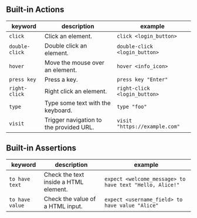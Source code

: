 ## Built-in Actions

| keyword        | description                             | example                       |
| -------------- | --------------------------------------- | ----------------------------- |
| `click`        | Click an element.                       | `click <login_button>`        |
| `double-click` | Double click an element.                | `double-click <login_button>` |
| `hover`        | Move the mouse over an element.         | `hover <info_icon>`           |
| `press key`    | Press a key.                            | `press key "Enter"`           |
| `right-click`  | Right click an element.                 | `right-click <login_button>`  |
| `type`         | Type some text with the keyboard.       | `type "foo"`                  |
| `visit`        | Trigger navigation to the provided URL. | `visit "https://example.com"` |

## Built-in Assertions

| keyword         | description                           | example                                                 |
| --------------- | ------------------------------------- | ------------------------------------------------------- |
| `to have text`  | Check the text inside a HTML element. | `expect <welcome_message> to have text "Hello, Alice!"` |
| `to have value` | Check the value of a HTML input.      | `expect <username_field> to have value "Alice"`         |
